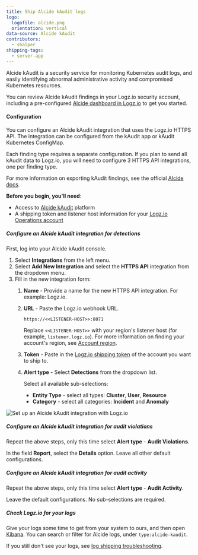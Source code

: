 ```yaml
---
title: Ship Alcide kAudit logs
logo:
  logofile: alcide.png
  orientation: vertical
data-source: Alcide kAudit
contributors:
  - shalper
shipping-tags:
  - server-app
---
```


Alcide kAudit is a security service for monitoring Kubernetes audit logs, and easily
identifying abnormal administrative activity and compromised Kubernetes resources.

You can review Alcide kAudit findings in your Logz.io security account, including a pre-configured [Alcide dashboard in Logz.io](https://app.logz.io/#/dashboard/security/research/dashboards?) to get you started.

#### Configuration

You can configure an Alcide kAudit integration that uses the Logz.io HTTPS API. The integration can be configured from the kAudit app or kAudit Kubernetes ConfigMap.

Each finding type requires a separate configuration. If you plan to send all kAudit data to Logz.io, you will need to configure 3 HTTPS API integrations, one per finding type.

For more information on exporting kAudit findings, see the official [Alcide docs](https://alcide.atlassian.net/wiki/spaces/PUB/pages/1466728736/Exporting+kAudit+Findings).

**Before you begin, you'll need**:

* Access to [Alcide kAudit](https://www.alcide.io/kaudit-K8s-forensics/) platform
* A shipping token and listener host information for your [Logz.io Operations account](https://app.logz.io/)

<div class="tasklist">

##### Configure an Alcide kAudit integration for detections

First, log into your Alcide kAudit console.

1. Select **Integrations** from the left menu.
2. Select **Add New Integration** and select the **HTTPS API** integration from the dropdown menu.
3. Fill in the new integration form:
    1. **Name** - Provide a name for the new HTTPS API integration. For example: Logz.io.
    2. **URL** - Paste the Logz.io webhook URL.

        ```
        https://<<LISTENER-HOST>>:8071
        ```

        Replace `<<LISTENER-HOST>>` with your region's listener host (for example, `listener.logz.io`). For more information on finding your account's region, see [Account region]({{site.baseurl}}/user-guide/accounts/account-region.html).
    3. **Token** - Paste in the [Logz.io shipping token](https://app.logz.io/#/dashboard/settings/manage-tokens/log-shipping) of the account you want to ship to.

    4. **Alert type** - Select **Detections** from the dropdown list.

        Select all available sub-selections:

        * **Entity Type** - select all types: **Cluster**, **User**, **Resource**
        * **Category** - select all categories: **Incident** and **Anomaly**

![Set up an Alcide kAudit integration with Logz.io](https://dytvr9ot2sszz.cloudfront.net/logz-docs/security-integrations/alcide-integration.png)

##### Configure an Alcide kAudit integration for audit violations

Repeat the above steps, only this time select **Alert type** - **Audit Violations**.

In the field **Report**, select the **Details** option.
Leave all other default configurations.

##### Configure an Alcide kAudit integration for audit activity

Repeat the above steps, only this time select **Alert type** - **Audit Activity**.

Leave the default configurations. No sub-selections are required.

##### Check Logz.io for your logs

Give your logs some time to get from your system to ours, and then open [Kibana](https://app.logz.io/#/dashboard/kibana). You can search or filter for Alcide logs, under `type:alcide-kaudit`.

If you still don't see your logs, see [log shipping troubleshooting]({{site.baseurl}}/user-guide/log-shipping/log-shipping-troubleshooting.html).

</div>
